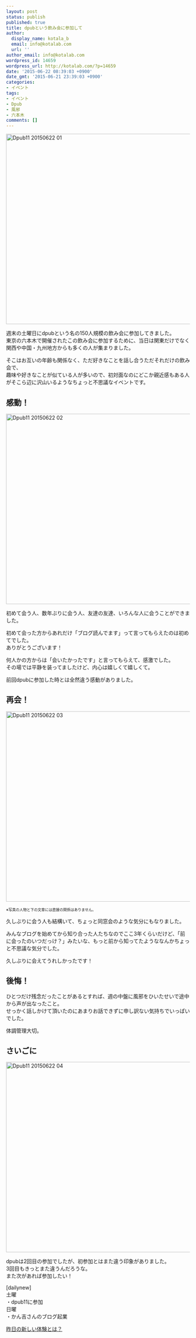 ```yaml
---
layout: post
status: publish
published: true
title: dpubという飲み会に参加して
author:
  display_name: kotala_b
  email: info@kotalab.com
  url: ''
author_email: info@kotalab.com
wordpress_id: 14659
wordpress_url: http://kotalab.com/?p=14659
date: '2015-06-22 08:39:03 +0900'
date_gmt: '2015-06-21 23:39:03 +0900'
categories:
- イベント
tags:
- イベント
- Dpub
- 風邪
- 六本木
comments: []
---
```

<p><img src="http://kotalab.com/wp-content/uploads/2015/06/dpub11_20150622_01.jpg" alt="Dpub11 20150622 01" width="780" height ="520" class="aligncenter size-large" /></p>
<p>週末の土曜日にdpubという名の150人規模の飲み会に参加してきました。<br />
東京の六本木で開催されたこの飲み会に参加するために、当日は関東だけでなく関西や中国・九州地方からも多くの人が集まりました。</p>
<p>そこはお互いの年齢も関係なく、ただ好きなことを話し合うただそれだけの飲み会で、<br />
趣味や好きなことが似ている人が多いので、初対面なのにどこか親近感もある人がそこら辺に沢山いるようなちょっと不思議なイベントです。</p>
<p><!--more--></p>
<h2>感動！</h2>
<p><img src="http://kotalab.com/wp-content/uploads/2015/06/dpub11_20150622_02.jpg" alt="Dpub11 20150622 02" width="780" height ="520" class="aligncenter size-large" /></p>
<p>初めて会う人、数年ぶりに会う人、友達の友達、いろんな人に会うことができました。</p>
<p>初めて会った方からあれだけ「ブログ読んでます」って言ってもらえたのは初めてでした。<br />
ありがとうございます！</p>
<p>何人かの方からは「会いたかったです」と言ってもらえて、感激でした。<br />
その場では平静を装ってましたけど、内心は嬉しくて嬉しくて。</p>
<p>前回dpubに参加した時とは全然違う感動がありました。</p>
<h2>再会！</h2>
<p><img src="http://kotalab.com/wp-content/uploads/2015/06/dpub11_20150622_03.jpg" alt="Dpub11 20150622 03" width="780" height ="520" class="aligncenter size-large" /></p>
<p><span style="font-size:10px;">※写真の人物と下の文章には直接の関係はありません。</span></p>
<p>久しぶりに会う人も結構いて、ちょっと同窓会のような気分にもなりました。</p>
<p>みんなブログを始めてから知り合った人たちなのでここ3年くらいだけど、「前に会ったのいつだっけ？」みたいな、もっと前から知ってたようななんかちょっと不思議な気分でした。</p>
<p>久しぶりに会えてうれしかったです！</p>
<h2>後悔！</h2>
<p>ひとつだけ残念だったことがあるとすれば、週の中盤に風邪をひいたせいで途中から声が出なったこと。<br />
せっかく話しかけて頂いたのにあまりお話できずに申し訳ない気持ちでいっぱいでした。</p>
<p>体調管理大切。</p>
<h2>さいごに</h2>
<p><img src="http://kotalab.com/wp-content/uploads/2015/06/dpub11_20150622_04.jpg" alt="Dpub11 20150622 04" width="780" height ="520" class="aligncenter size-large" /></p>
<p>dpubは2回目の参加でしたが、初参加とはまた違う印象がありました。<br />
3回目もきっとまた違うんだろうな。<br />
また次があれば参加したい！</p>
<p>[dailynew]<br />
土曜<br />
・dpub11に参加<br />
日曜<br />
・かん吉さんのブログ起業</p>
<p><a href="http://kotalab.com/lets-start-1day1new" title="昨日の新しい体験とは？">昨日の新しい体験とは？</a></p>
<div class="clear"></div>
